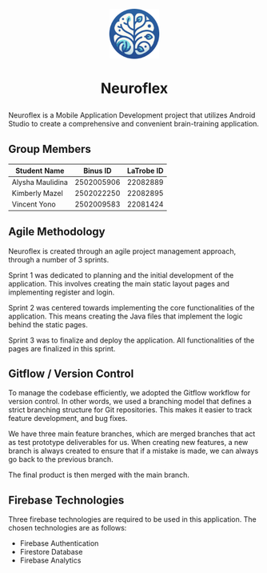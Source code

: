 <p align="center"><img src="neuroflex_logo.png" alt="Neuroflex Logo" width="100" height="100"></p>

# <p align="center">Neuroflex</p>


Neuroflex is a Mobile Application Development project that utilizes Android Studio to create a comprehensive and convenient brain-training application.


## Group Members

| Student Name         | Binus ID      | LaTrobe ID  |
| -------------        |:-------------:| -----:      |
| Alysha Maulidina     | 2502005906    | 22082889    |
| Kimberly Mazel       | 2502022250    | 22082895    |
| Vincent Yono         | 2502009583    | 22081424    |

## Agile Methodology
Neuroflex is created through an agile project management approach, through a number of 3 sprints.

Sprint 1 was dedicated to planning and the initial development of the application. This involves creating the main static layout pages and implementing register and login.

Sprint 2 was centered towards implementing the core functionalities of the application. This means creating the Java files that implement the logic behind the static pages.

Sprint 3 was to finalize and deploy the application. All functionalities of the pages are finalized in this sprint.

## Gitflow / Version Control
To manage the codebase efficiently, we adopted the Gitflow workflow for version control. In other words, we used a branching model that defines a strict branching structure for Git repositories. This makes it easier to track feature development, and bug fixes. 

We have three main feature branches, which are merged branches that act as test prototype deliverables for us. When creating new features, a new branch is always created to ensure that if a mistake is made, we can always go back to the previous branch.

The final product is then merged with the main branch.

## Firebase Technologies
Three firebase technologies are required to be used in this application. The chosen technologies are as follows:
- Firebase Authentication
- Firestore Database
- Firebase Analytics
